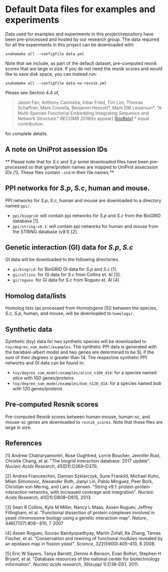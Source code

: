 # Default Data files for examples and experiments

Data used for examples and experiments in this project/repository have been pre-processed and hosted by our research group. The data required for all the experiments in this project can be downloaded with:

	snakemake all --configfile data.yml

Note that we include, as part of the default dataset,  pre-computed resnik scores that are large in size. If you do not need the resnik scores and would like to save disk space, you can instead run:
	
	snakemake all --configfile data-no-resnik.yml

Please see Section 4.4 of,

> Jason Fan, Anthony Cannistra, Inbar Fried, Tim Lim, Thomas Schaffner, Mark Crovella, Benjamin Hescott*, Mark DM Leiserson*. "A Multi-Species Functional Embedding Integrating Sequence and Network Structure."  _RECOMB 2018_(to appear)  [[bioRxiv]](https://www.biorxiv.org/content/early/2018/03/30/229211)  * equal contribution.

for complete details.


## A note on UniProt assession IDs

** Please note that for _S.c_ and _S.p_ some downloaded files have been pre-processed so that gene/protein names are mapped to UniProt assecssion IDs [1]. These files contain `-std` in their file names.**

## PPI networks for _S.p_, _S.c_, human and mouse.

PPI networks for _S.p_, _S.c_, human and mouse are downloaded to a directory named `ppi/`.
* `ppi/biogrid`: will contain ppi networks for _S.p_ and _S.c_ from the BioGRID database [1].
* `ppi/string-v9.1`: will contain ppi networks for human and mouse from the STRING database (v9.1) [2].

## Genetic interaction (GI) data for _S.p_, _S.c_

GI data will be downloaded to the following directories.
* `gi/biogrid`:  for BioGRID GI data for _S.p_ and _S.c_ [1].
* `gi/collins`: for GI data for _S.c_ from Collins et. Al [3].
* `gi/roguev`:  for GI data for _S.c_ from Roguev et. Al [4].

##  Homolog data/lists

Homolog lists (as processed from Homologene [5]) between the species, _S.c_, _S.p_, human, and mouse, will be downloaded to `homologs/`.

## Synthetic data

Synthetic (toy) data for two synthetic species will be downloaded to `toy/degree_sum_model/examples`. The synthetic PPI data is generated with the barabasi-albert model and two genes are determined to be SL if the sum of their degrees is greater than 14. The respective synthetic PPI networks and GI data can be found in:
* `toy/degree_sum_model/examples/alice_n100_d14`: for a species named _alice_ with 100 genes/proteins
* `toy/degree_sum_model/examples/bob_n120_d14`: for a species named _bob_ with 120 genes/proteins

## Pre-computed Resnik scores

Pre-computed Resnik scores between human-mouse, human-sc, and mouse-sc genes are downloaded to `resnik_scores`. Note that these files are large in size.

## References
[1] Andrew Chatraryamontri, Rose Oughtred, Lorrie Boucher, Jennifer Rust, Christie Chang, et al. "The biogrid interaction database: 2017 update". _Nucleic Acids Research_, 45(D1):D369–D379,

[2] Andrea Franceschini, Damian Szklarczyk, Sune Frankild, Michael Kuhn, Milan Simonovic, Alexander Roth, Jianyi Lin, Pablo Minguez, Peer Bork, Christian von Mering, and Lars J. Jensen. "String v9.1: protein-protein interaction networks, with increased coverage and integration". _Nucleic Acids Research_, 41(D1):D808–D815, 2013.

[3] Sean R Collins, Kyle M Miller, Nancy L Maas, Assen Roguev, Jeffrey Fillingham, et al. "Functional dissection of protein complexes involved in yeast chromosome biology using a genetic interaction map".  _Nature_, 446(7137):806– 810, 7 2007

[4] Assen Roguev, Sourav Bandyopadhyay, Martin Zofall, Ke Zhang, Tamas Fischer, et al. "Conservation and rewiring of functional modules revealed by an epistasis map in fission yeast".  _Science_, 322(5900):405–410, 8 2008.

[5] Eric W Sayers, Tanya Barrett, Dennis A Benson, Evan Bolton, Stephen H Bryant, et al. "Database resources of the national center for biotechnology information". _Nucleic acids research_, 39(suppl 1):D38–D51, 2011.